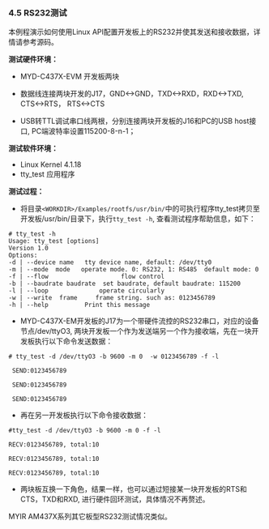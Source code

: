 ### 4.5 RS232测试

本例程演示如何使用Linux API配置开发板上的RS232并使其发送和接收数据，详情请参考源码。

**测试硬件环境：**

* MYD-C437X-EVM 开发板两块

* 数据线连接两块开发的J17，GND&lt;-&gt;GND，TXD&lt;-&gt;RXD，RXD&lt;-&gt;TXD, CTS&lt;-&gt;RTS， RTS&lt;-&gt;CTS

* USB转TTL调试串口线两根，分别连接两块开发板的J16和PC的USB host接口, PC端波特率设置115200-8-n-1；

**测试软件环境：**

* Linux Kernel 4.1.18   
* tty\_test 应用程序  

**测试过程：**

* 将目录`<WORKDIR>/Examples/rootfs/usr/bin/`中的可执行程序tty\_test拷贝至开发板/usr/bin/目录下，执行`tty_test -h`, 查看测试程序帮助信息，如下： 

```\`
# tty_test -h
Usage: tty_test [options]
Version 1.0
Options:
-d | --device name   tty device name, default: /dev/tty0
-m | --mode  mode   operate mode. 0: RS232, 1: RS485  default mode: 0 
-f | --flow                    flow control 
-b | --baudrate baudrate  set baudrate, default baudrate: 115200 
-l | --loop              operate circularly 
-w | --write  frame     frame string. such as: 0123456789 
-h | --help          Print this message
```

* MYD-C437X-EM开发板的J17为一个带硬件流控的RS232串口，对应的设备节点/dev/ttyO3, 两块开发板一个作为发送端另一个作为接收端，先在一块开发板执行以下命令发送数据：  

```
# tty_test -d /dev/ttyO3 -b 9600 -m 0  -w 0123456789 -f -l  

 SEND:0123456789

 SEND:0123456789

 SEND:0123456789
```

* 再在另一开发板执行以下命令接收数据：  

`#tty_test -d /dev/ttyO3 -b 9600 -m 0 -f -l`

`RECV:0123456789, total:10`

`RECV:0123456789, total:10`

`RECV:0123456789, total:10`

* 两块板互换一下角色，结果一样，也可以通过短接某一块开发板的RTS和CTS，TXD和RXD, 进行硬件回环测试，具体情况不再赘述。

MYIR AM437X系列其它板型RS232测试情况类似。

